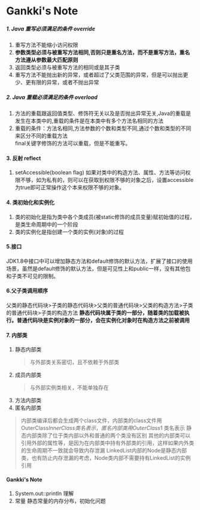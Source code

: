
# Gankki's Note

##### 1. Java 重写必须满足的条件 override
1. 重写方法不能缩小访问权限
2. **参数类型必须与被重写方法相同,否则只是重名方法，而不是重写方法，重名方法遵从参数最大匹配原则**
3. 返回类型必须与被重写方法的相同或是其子类
4. 重写方法不能抛出新的异常，或者超过了父类范围的异常，但是可以抛出更少、更有限的异常，或者不抛出异常

##### 2. Java 重载必须满足的条件 overload
1. 方法的重载跟返回值类型、修饰符无关以及是否抛出异常无关,Java的重载是发生在本类中的,重载的条件是在本类中有多个方法名相同的方法
2. 重载的条件：方法名相同,方法参数的个数和类型不同,通过个数和类型的不同来区分不同的重载方法        
final关键字修饰的方法可以重载，但是不能重写。
#### 3. 反射 reflect
1. setAccessible(boolean flag)  如果对类中的构造方法、属性、方法等访问权限不够，如为私有的，则可以在获取到权限不够的对象之后，设置accessible为true即可正常操作这个本来权限不够的对象。
#### 4. 类初始化和实例化
1. 类的初始化是指为类中各个类成员(被static修饰的成员变量)赋初始值的过程，是类生命周期中的一个阶段
2. 类的实例化是指创建一个类的实例(对象)的过程
#### 5.接口
JDK1.8中接口中可以增加静态方法和default修饰的默认方法，扩展了接口的使用场景，虽然是default修饰的默认方法，但是可见性上和public一样，没有其他包和子类不可见的限制。
#### 6.父子类调用顺序
父类的静态代码块>子类的静态代码块>父类的普通代码块>父类的构造方法>子类的普通代码块>子类的构造方法
**静态代码块属于类的一部分，随着类的加载被执行。普通代码块是实例对象的一部分，会在实例化对象时在构造方法之前被调用**
#### 7. 内部类
1. 静态内部类
    > 与外部类关系密切，且不依赖于外部类
2. 成员内部类 
    > 与外部实例类相关，不能单独存在
3. 方法内部类 
4. 匿名内部类
> 内部类编译后都会生成两个class文件，内部类的class文件用 OuterClass$InnerClass 类名表示，匿名内部类用OuterClass$1 类名表示
> 静态内部类除了位于类内部以外和普通的两个类没有区别
> 其他的内部类可以引用外部的属性等，是因为在内部类中持有外部类的引用，这样如果内外类的生命周期不一致就会导致内存泄漏
> LinkedList内部的Node是静态内部类，也有防止内存泄漏的考虑，Node类内部不需要持有LinkedList的实例引用
#### Gankki's Note
1. System.out::println 理解
2. 常量 静态常量的内存分布，初始化问题